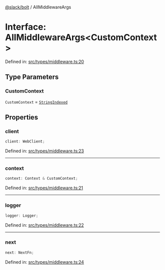 [@slack/bolt](../index.md) / AllMiddlewareArgs

# Interface: AllMiddlewareArgs\<CustomContext\>

Defined in: [src/types/middleware.ts:20](https://github.com/slackapi/bolt-js/blob/main/src/types/middleware.ts#L20)

## Type Parameters

### CustomContext

`CustomContext` = [`StringIndexed`](../type-aliases/StringIndexed.md)

## Properties

### client

```ts
client: WebClient;
```

Defined in: [src/types/middleware.ts:23](https://github.com/slackapi/bolt-js/blob/main/src/types/middleware.ts#L23)

***

### context

```ts
context: Context & CustomContext;
```

Defined in: [src/types/middleware.ts:21](https://github.com/slackapi/bolt-js/blob/main/src/types/middleware.ts#L21)

***

### logger

```ts
logger: Logger;
```

Defined in: [src/types/middleware.ts:22](https://github.com/slackapi/bolt-js/blob/main/src/types/middleware.ts#L22)

***

### next

```ts
next: NextFn;
```

Defined in: [src/types/middleware.ts:24](https://github.com/slackapi/bolt-js/blob/main/src/types/middleware.ts#L24)
